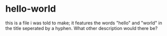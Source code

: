 # hello-world
this is a file i was told to make; it features the words "hello" and "world" in the title seperated by a hyphen. What other description would there be?
